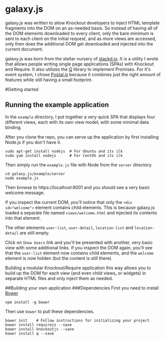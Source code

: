 galaxy.js
=========

galaxy.js was written to allow Knockout developers to inject HTML template fragments into the DOM on an as-needed basis. So instead of having all of the DOM elements downloaded to every client, only the bare minimum is sent to each client on the initial request, and as more views are accessed, only then does the additional DOM get downloaded and injected into the current document.

galaxy.js was born from the stellar nursery of [stackd.io](http://www.stackd.io/). It is a utility I wrote that allows people writing single page applications (SPAs) with Knockout and Require. It also utilizes the [Q](https://github.com/kriskowal/q) library to implement Promises. For it's event system, I chose [Postal.js](https://github.com/postaljs/postal.js) because it combines just the right amount of features while still having a small footprint.

#Getting started

## Running the example application
In the `example` directory, I put together a very quick SPA that displays four different views, each with its own view model, with some minimal data binding.

After you clone the repo, you can serve up the application by first installing Node.js if you don't have it.

    sudo apt-get install nodejs  # For Ubuntu and its ilk
    sudo yum install nodejs      # For CentOS and its ilk
    
Then simply run the `example.js` file with Node from the `server` directory.

    cd galaxy.js/example/server
    node example.js
    
Then browse to https://localhost:8001 and you should see a very basic welcome message.

If you inspect the current DOM, you'll notice that only the `<div id="welcome">` element contains child elements. This is because galaxy.js loaded a separate file named `views/welcome.html` and injected its contents into that element.

The other elements `user-list`, `user-detail`, `location-list` and `location-detail` are still empty.

Click on `Show Users` link and you'll be presented with another, very basic view with some additional links. If you inspect the DOM again, you'll see that the `user-list` element now contains child elements, and the `welcome` element is now hidden (but the content is still there).

Building a modular Knockout/Require application this way allows you to build up the DOM for each view (and even child views, or widgets) in separate HTML files and only inject them as needed.

##Building your own application
###Dependencies
First you need to install [Bower](http://bower.io/)

    npm install -g bower

Then use `bower` to pull these dependencies.
    
    bower init    # Follow instructions for initializing your project
    bower install requirejs --save
    bower install knockoutjs --save
    bower install q --save

